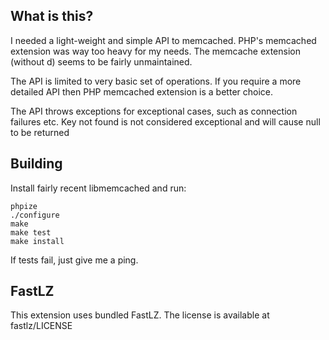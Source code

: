 What is this?
-------------

I needed a light-weight and simple API to memcached. PHP's memcached extension
was way too heavy for my needs. The memcache extension (without d) seems to be 
fairly unmaintained.

The API is limited to very basic set of operations. If you require a more detailed
API then PHP memcached extension is a better choice.

The API throws exceptions for exceptional cases, such as connection failures etc.
Key not found is not considered exceptional and will cause null to be returned

Building
--------

Install fairly recent libmemcached and run:

    phpize
    ./configure
    make
    make test
    make install

If tests fail, just give me a ping.

FastLZ
------

This extension uses bundled FastLZ. The license is available at fastlz/LICENSE
